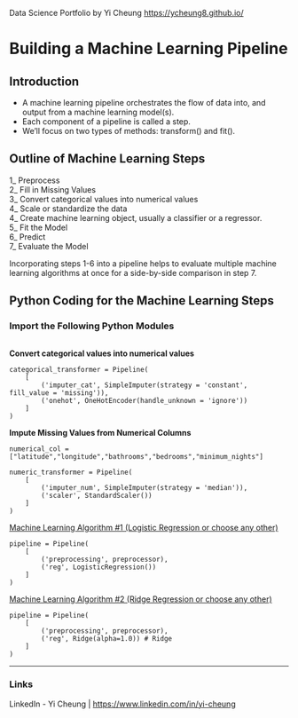 Data Science Portfolio by Yi Cheung
https://ycheung8.github.io/

# Building a Machine Learning Pipeline

## Introduction

-	A machine learning pipeline orchestrates the flow of data into, and output from a machine learning model(s). 
-	Each component of a pipeline is called a step. 
-	We’ll focus on two types of methods: transform() and fit().

## Outline of Machine Learning Steps

1_ Preprocess<br>
2_ Fill in Missing Values<br>
3_ Convert categorical values into numerical values<br>
4_ Scale or standardize the data<br>
4_ Create machine learning object, usually a classifier or a regressor.<br>
5_ Fit the Model<br>
6_ Predict<br>
7_ Evaluate the Model<br>

Incorporating steps 1-6 into a pipeline helps to evaluate multiple machine learning algorithms at once for a side-by-side comparison in step 7.

## Python Coding for the Machine Learning Steps    

### Import the Following Python Modules

```

```

<b>Convert categorical values into numerical values </b>
```
categorical_transformer = Pipeline(
    [
        ('imputer_cat', SimpleImputer(strategy = 'constant', fill_value = 'missing')),
        ('onehot', OneHotEncoder(handle_unknown = 'ignore'))
    ]
)
```

<b>Impute Missing Values from Numerical Columns</b>
```
numerical_col = ["latitude","longitude","bathrooms","bedrooms","minimum_nights"]

numeric_transformer = Pipeline(
    [
        ('imputer_num', SimpleImputer(strategy = 'median')),
        ('scaler', StandardScaler())
    ]
)
```
<u>Machine Learning Algorithm #1 (Logistic Regression or choose any other)</u>
```
pipeline = Pipeline(
    [
        ('preprocessing', preprocessor),
        ('reg', LogisticRegression())
    ]
) 
```
<u>Machine Learning Algorithm #2 (Ridge Regression or choose any other)</u>
```
pipeline = Pipeline(
    [
        ('preprocessing', preprocessor),
        ('reg', Ridge(alpha=1.0)) # Ridge
    ]
) 
```

___

### Links
LinkedIn - Yi Cheung | https://www.linkedin.com/in/yi-cheung
